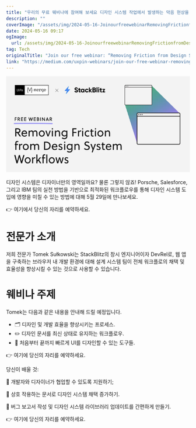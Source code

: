 ```yaml
---
title: "우리의 무료 웨비나에 참여해 보세요 디자인 시스템 작업에서 발생하는 막음 현상을 제거하는 법"
description: ""
coverImage: "/assets/img/2024-05-16-JoinourfreewebinarRemovingFrictionfromDesignSystemWorkflows_0.png"
date: 2024-05-16 09:17
ogImage: 
  url: /assets/img/2024-05-16-JoinourfreewebinarRemovingFrictionfromDesignSystemWorkflows_0.png
tag: Tech
originalTitle: "Join our free webinar: “Removing Friction from Design System Workflows"
link: "https://medium.com/uxpin-webinars/join-our-free-webinar-removing-friction-from-design-system-workflows-0801122c7ec9"
---
```



<div><img src="/assets/img/2024-05-16-JoinourfreewebinarRemovingFrictionfromDesignSystemWorkflows_0.png" /></div>

디자인 시스템은 디자이너만의 영역일까요? 물론 그렇지 않죠! Porsche, Salesforce, 그리고 IBM 팀의 실천 방법을 기반으로 최적화된 워크플로우를 통해 디자인 시스템 도입에 영향을 미칠 수 있는 방법에 대해 5월 29일에 만나보세요.

👉 여기에서 당신의 자리를 예약하세요.

# 전문가 소개



저희 전문가 Tomek Sułkowski는 StackBlitz의 창시 엔지니어이자 DevRel로, 웹 앱을 구축하는 브라우저 내 개발 환경에 대해 설계 시스템 팀이 전체 워크플로의 채택 및 효율성을 향상시킬 수 있는 것으로 사용할 수 있습니다.

# 웨비나 주제

Tomek는 다음과 같은 내용을 안내해 드릴 예정입니다.

- 🗂️ 디자인 및 개발 효율을 향상시키는 프로세스.
- ✏️ 디자인 문서를 최신 상태로 유지하는 워크플로우.
- 🧰 처음부터 끝까지 빠르게 UI를 디자인할 수 있는 도구들.



👉 여기에 당신의 자리를 예약하세요.

당신이 배울 것:

🤩 개발자와 디자이너가 협업할 수 있도록 지원하기;

🤩 상호 작용하는 문서로 디자인 시스템 채택 증가하기.



🤩 버그 보고서 작성 및 디자인 시스템 라이브러리 업데이트를 간편하게 만들기.

👉 여기에 당신의 자리를 예약하세요.